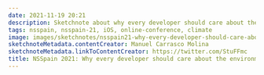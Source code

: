 ```yaml
---
date: 2021-11-19 20:21
description: Sketchnote about why every developer should care about the environment from Manuel Carrasco Molina at NSSpain 2021
tags: nsspain, nsspain-21, iOS, online-conference, climate
image: images/sketchnotes/nsspain21-why-every-developer-should-care-about-the-environment-small.jpg
sketchnoteMetadata.contentCreator: Manuel Carrasco Molina
sketchnoteMetadata.linkToContentCreator: https://twitter.com/StuFFmc
title: NSSpain 2021: Why every developer should care about the environment
---
```


